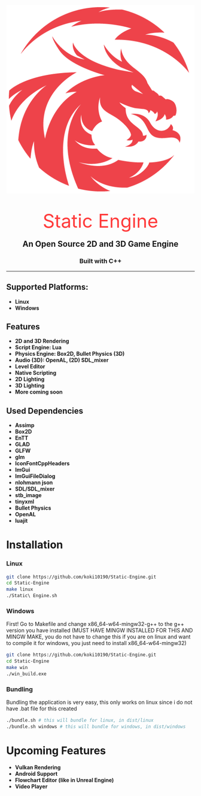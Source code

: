 <div align="center">
<img src="build/logo2.png">

<p align="center" style="width: 100%; margin-top: 40px; font-size: 50px; color: #ff3b3b; margin-bottom: -10px">Static Engine</p>

## An Open Source 2D and 3D Game Engine

### Built with C++

</div>

---

## Supported Platforms:

-   **Linux**
-   **Windows**

## Features

-   **2D and 3D Rendering**
-   **Script Engine: Lua**
-   **Physics Engine: Box2D, Bullet Physics (3D)**
-   **Audio (3D): OpenAL, (2D) SDL_mixer**
-   **Level Editor**
-   **Native Scripting**
-   **2D Lighting**
-   **3D Lighting**
-   **More coming soon**

## Used Dependencies

-   **Assimp**
-   **Box2D**
-   **EnTT**
-   **GLAD**
-   **GLFW**
-   **glm**
-   **IconFontCppHeaders**
-   **ImGui**
-   **ImGuiFileDialog**
-   **nlohmann json**
-   **SDL/SDL_mixer**
-   **stb_image**
-   **tinyxml**
-   **Bullet Physics**
-   **OpenAL**
-   **luajit**

# Installation

### **Linux**

```bash
git clone https://github.com/koki10190/Static-Engine.git
cd Static-Engine
make linux
./Static\ Engine.sh
```

### **Windows**

First! Go to Makefile and change x86_64-w64-mingw32-g++ to the g++ version you have installed (MUST HAVE MINGW INSTALLED FOR THIS AND MINGW MAKE, you do not have to change this if you are on linux and want to compile it for windows, you just need to install x86_64-w64-mingw32)

```bash
git clone https://github.com/koki10190/Static-Engine.git
cd Static-Engine
make win
./win_build.exe
```

### **Bundling**

Bundling the application is very easy, this only works on linux since i do not have .bat file for this created

```bash
./bundle.sh # this will bundle for linux, in dist/linux
./bundle.sh windows # this will bundle for windows, in dist/windows
```

# Upcoming Features

-   **Vulkan Rendering**
-   **Android Support**
-   **Flowchart Editor (like in Unreal Engine)**
-   **Video Player**
